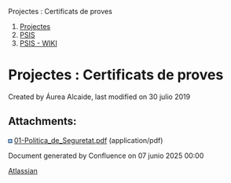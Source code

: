 Projectes : Certificats de proves  

1.  [Projectes](index.md)
2.  [PSIS](PSIS_24215797.md)
3.  [PSIS - WIKI](PSIS---WIKI_24215598.md)

Projectes : Certificats de proves
=================================

Created by Áurea Alcaide, last modified on 30 julio 2019

             

  

Attachments:
------------

![](images/icons/bullet_blue.gif) [01-Politica\_de\_Seguretat.pdf](attachments/24215620/24215743.pdf) (application/pdf)  

Document generated by Confluence on 07 junio 2025 00:00

[Atlassian](http://www.atlassian.com/)
